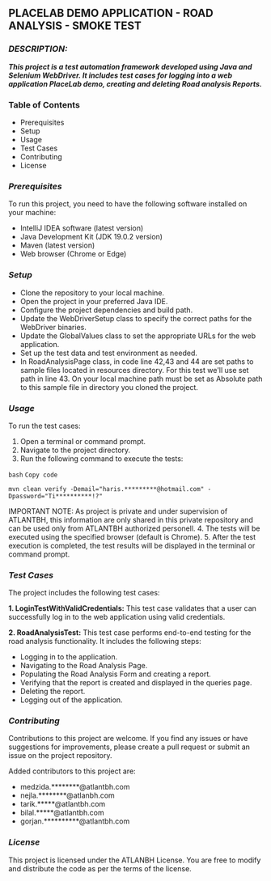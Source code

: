 ## **PLACELAB DEMO APPLICATION - ROAD ANALYSIS - SMOKE TEST**

### **_DESCRIPTION:_**

**_This project is a test automation framework developed using Java and Selenium WebDriver. It includes test cases for logging into a web application PlaceLab demo, creating and deleting Road analysis Reports._**

### **Table of Contents**

* Prerequisites
* Setup
* Usage
* Test Cases
* Contributing
* License

### **_Prerequisites_**

To run this project, you need to have the following software installed on your machine:

* IntelliJ IDEA software (latest version)
* Java Development Kit (JDK 19.0.2 version)
* Maven (latest version)
* Web browser (Chrome or Edge)

### **_Setup_**

* Clone the repository to your local machine.
* Open the project in your preferred Java IDE.
* Configure the project dependencies and build path.
* Update the WebDriverSetup class to specify the correct paths for the WebDriver binaries.
* Update the GlobalValues class to set the appropriate URLs for the web application.
* Set up the test data and test environment as needed.
* In RoadAnalysisPage class, in code line 42,43 and 44 are set paths to sample files located in resources directory. For this test we'll use set path in line 43. On your local machine path must be set as Absolute path to this sample file in directory you cloned the project.

### **_Usage_**

To run the test cases:

1. Open a terminal or command prompt.
2. Navigate to the project directory.
3. Run the following command to execute the tests:

`bash`
`Copy code`

`mvn clean verify -Demail="haris.*********@hotmail.com" -Dpassword="Ti**********!?"`

IMPORTANT NOTE: As project is private and under supervision of ATLANTBH, this information are only shared in this private repository and can be used only from ATLANTBH authorized personell.
4. The tests will be executed using the specified browser (default is Chrome).
5. After the test execution is completed, the test results will be displayed in the terminal or command prompt.

### **_Test Cases_**

The project includes the following test cases:

**1. LoginTestWithValidCredentials:** This test case validates that a user can successfully log in to the web application using valid credentials.

**2. RoadAnalysisTest:** This test case performs end-to-end testing for the road analysis functionality. It includes the following steps:

* Logging in to the application.
* Navigating to the Road Analysis Page.
* Populating the Road Analysis Form and creating a report.
* Verifying that the report is created and displayed in the queries page.
* Deleting the report.
* Logging out of the application.

### **_Contributing_**

Contributions to this project are welcome. If you find any issues or have suggestions for improvements, please create a pull request or submit an issue on the project repository.

Added contributors to this project are:
* medzida.********@atlantbh.com
* nejla.********@atlanbh.com
* tarik.*****@atlantbh.com
* bilal.*****@atlantbh.com
* gorjan.**********@atlantbh.com

### **_License_**

This project is licensed under the ATLANBH License. You are free to modify and distribute the code as per the terms of the license.